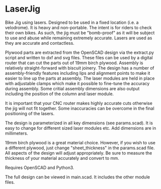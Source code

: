 # LaserJig
Bike Jig using lasers.  Designed to be used in a fixed location (i.e. a velodrome).
It is heavy and non-portable.
The intent is for riders to check their own bikes.  As such, the jig must be "bomb-proof" as it will be subject to
use and abuse while remaining extremely accurate.  Lasers are used as they are accurate and contactless.

Plywood parts are extracted from the OpenSCAD design via the extract.py script and written to dxf and svg files.
These files can be used by a digital router that can cut the parts out of 19mm birch plywood.
Assembly is relatively straight-forward with biscuit joinery.  The design has a number of assembly-friendly features including lips and
alignment points to make it easier to line up the parts at assembly.
The laser modules are held in place with adjustable clamps which make it possible to fine-tune the accuracy during assembly.
Some critial assembly dimensions are also output including the position of the column and laser module.

It is important that your CNC router makes highly accurate cuts otherwise the jig will not fit together.
Some inaccuracies can be overcome in the final positioning of the lasers.

The design is parameterized in all key dimensions (see params.scad).  It is easy to change for different sized laser modules etc.
Add dimensions are in millimeters.

19mm birch plywood is a great material choice.  However, if you wish to use a different plywood, just change "sheet_thickness"
in the params.scad file.  All aspects of the design will adjust appropriately.
Be sure to measure the thickness of your material accurately and convert to mm.

Requires OpenSCAD and Python3.

The full design can be viewed in main.scad.  It includes the other module files.
